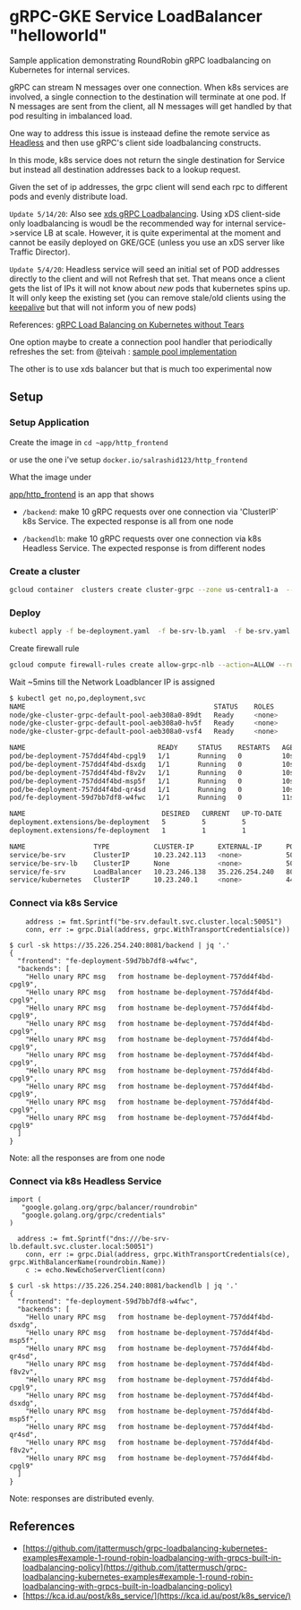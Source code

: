 # gRPC-GKE Service LoadBalancer "helloworld"


Sample application demonstrating RoundRobin gRPC loadbalancing  on Kubernetes for internal services.


gRPC can stream N messages over one connection.  When k8s services are involved, a single connection to the destination will terminate
at one pod.  If N messages are sent from the client, all N messages will get handled by that pod resulting in imbalanced load.

One way to address this issue is insteaad define the remote service as [Headless](https://kubernetes.io/docs/concepts/services-networking/service/#headless-services) and then use gRPC's client side loadbalancing constructs.

In this mode, k8s service does not return the single destination for Service but instead all destination addresses back to a lookup request.

Given the set of ip addresses, the grpc client will send each rpc to different pods and evenly distribute load.

`Update 5/14/20`: Also see [xds gRPC Loadbalancing](https://github.com/salrashid123/grpc_xds).  Using xDS client-side only loadbalancing is woudl be the recommended way for internal service->service LB at scale.  However, it is quite experimental at the moment and cannot be easily deployed on GKE/GCE (unless you use an xDS server like Traffic Director).

`Update 5/4/20`: 
Headless service will seed an initial set of POD addresses directly to the client and will not Refresh that set. That means once a client gets the list of IPs it will not know about _new_ pods that kubernetes spins up. It will only keep the existing set (you can remove stale/old clients using the [keepalive](https://godoc.org/google.golang.org/grpc/keepalive) but that will not inform you of new pods)

References: [gRPC Load Balancing on Kubernetes without Tears](https://kubernetes.io/blog/2018/11/07/grpc-load-balancing-on-kubernetes-without-tears/)

One option maybe to create a connection pool handler that periodically refreshes the set: from @teivah : [sample pool implementation](https://github.com/teivah/tourniquet/blob/master/tourniquet.go)

The other is to use xds balancer but that is much too experimental now


## Setup

### Setup Application

Create the image in  ```cd ~app/http_frontend```

or use the one i've setup `docker.io/salrashid123/http_frontend`

What the image under

[app/http_frontend](app/http_frontend) is an app that shows

- `/backend`:  make 10 gRPC requests over one connection via 'ClusterIP` k8s Service.  The expected response is all from one node

- `/backendlb`:  make 10 gRPC requests over one connection via k8s Headless Service.  The expected response is from different nodes


### Create a cluster

```bash
gcloud container  clusters create cluster-grpc --zone us-central1-a  --num-nodes 3 --enable-ip-alias
```

### Deploy

```bash
kubectl apply -f be-deployment.yaml  -f be-srv-lb.yaml  -f be-srv.yaml  -f fe-deployment.yaml  -f fe-srv.yaml
```

Create firewall rule

```bash
gcloud compute firewall-rules create allow-grpc-nlb --action=ALLOW --rules=tcp:8081 --source-ranges=0.0.0.0/0
```

Wait ~5mins till the Network Loadblancer IP is assigned

```bash
$ kubectl get no,po,deployment,svc
NAME                                               STATUS    ROLES     AGE       VERSION
node/gke-cluster-grpc-default-pool-aeb308a0-89dt   Ready     <none>    1h        v1.11.7-gke.12
node/gke-cluster-grpc-default-pool-aeb308a0-hv5f   Ready     <none>    1h        v1.11.7-gke.12
node/gke-cluster-grpc-default-pool-aeb308a0-vsf4   Ready     <none>    1h        v1.11.7-gke.12

NAME                                 READY     STATUS    RESTARTS   AGE
pod/be-deployment-757dd4f4bd-cpgl9   1/1       Running   0          10s
pod/be-deployment-757dd4f4bd-dsxdg   1/1       Running   0          10s
pod/be-deployment-757dd4f4bd-f8v2v   1/1       Running   0          10s
pod/be-deployment-757dd4f4bd-msp5f   1/1       Running   0          10s
pod/be-deployment-757dd4f4bd-qr4sd   1/1       Running   0          10s
pod/fe-deployment-59d7bb7df8-w4fwc   1/1       Running   0          11s

NAME                                  DESIRED   CURRENT   UP-TO-DATE   AVAILABLE   AGE
deployment.extensions/be-deployment   5         5         5            5           10s
deployment.extensions/fe-deployment   1         1         1            1           11s

NAME                 TYPE           CLUSTER-IP      EXTERNAL-IP      PORT(S)          AGE
service/be-srv       ClusterIP      10.23.242.113   <none>           50051/TCP        1h
service/be-srv-lb    ClusterIP      None            <none>           50051/TCP        1h
service/fe-srv       LoadBalancer   10.23.246.138   35.226.254.240   8081:30014/TCP   1h
service/kubernetes   ClusterIP      10.23.240.1     <none>           443/TCP          1h
```

### Connect via k8s Service

```golang
	address := fmt.Sprintf("be-srv.default.svc.cluster.local:50051")
	conn, err := grpc.Dial(address, grpc.WithTransportCredentials(ce))
```

```
$ curl -sk https://35.226.254.240:8081/backend | jq '.'
{
  "frontend": "fe-deployment-59d7bb7df8-w4fwc",
  "backends": [
    "Hello unary RPC msg   from hostname be-deployment-757dd4f4bd-cpgl9",
    "Hello unary RPC msg   from hostname be-deployment-757dd4f4bd-cpgl9",
    "Hello unary RPC msg   from hostname be-deployment-757dd4f4bd-cpgl9",
    "Hello unary RPC msg   from hostname be-deployment-757dd4f4bd-cpgl9",
    "Hello unary RPC msg   from hostname be-deployment-757dd4f4bd-cpgl9",
    "Hello unary RPC msg   from hostname be-deployment-757dd4f4bd-cpgl9",
    "Hello unary RPC msg   from hostname be-deployment-757dd4f4bd-cpgl9",
    "Hello unary RPC msg   from hostname be-deployment-757dd4f4bd-cpgl9",
    "Hello unary RPC msg   from hostname be-deployment-757dd4f4bd-cpgl9",
    "Hello unary RPC msg   from hostname be-deployment-757dd4f4bd-cpgl9"
  ]
}
```

Note: all the responses are from one node

### Connect via k8s Headless Service

```golang
import (
   "google.golang.org/grpc/balancer/roundrobin"
   "google.golang.org/grpc/credentials"
)

  address := fmt.Sprintf("dns:///be-srv-lb.default.svc.cluster.local:50051")
	conn, err := grpc.Dial(address, grpc.WithTransportCredentials(ce), grpc.WithBalancerName(roundrobin.Name))
	c := echo.NewEchoServerClient(conn)
```


```
$ curl -sk https://35.226.254.240:8081/backendlb | jq '.'
{
  "frontend": "fe-deployment-59d7bb7df8-w4fwc",
  "backends": [
    "Hello unary RPC msg   from hostname be-deployment-757dd4f4bd-dsxdg",
    "Hello unary RPC msg   from hostname be-deployment-757dd4f4bd-msp5f",
    "Hello unary RPC msg   from hostname be-deployment-757dd4f4bd-qr4sd",
    "Hello unary RPC msg   from hostname be-deployment-757dd4f4bd-f8v2v",
    "Hello unary RPC msg   from hostname be-deployment-757dd4f4bd-cpgl9",
    "Hello unary RPC msg   from hostname be-deployment-757dd4f4bd-dsxdg",
    "Hello unary RPC msg   from hostname be-deployment-757dd4f4bd-msp5f",
    "Hello unary RPC msg   from hostname be-deployment-757dd4f4bd-qr4sd",
    "Hello unary RPC msg   from hostname be-deployment-757dd4f4bd-f8v2v",
    "Hello unary RPC msg   from hostname be-deployment-757dd4f4bd-cpgl9"
  ]
}
```

Note: responses are distributed evenly.

## References
 - [https://github.com/jtattermusch/grpc-loadbalancing-kubernetes-examples#example-1-round-robin-loadbalancing-with-grpcs-built-in-loadbalancing-policy](https://github.com/jtattermusch/grpc-loadbalancing-kubernetes-examples#example-1-round-robin-loadbalancing-with-grpcs-built-in-loadbalancing-policy)
 - [https://kca.id.au/post/k8s_service/](https://kca.id.au/post/k8s_service/)
